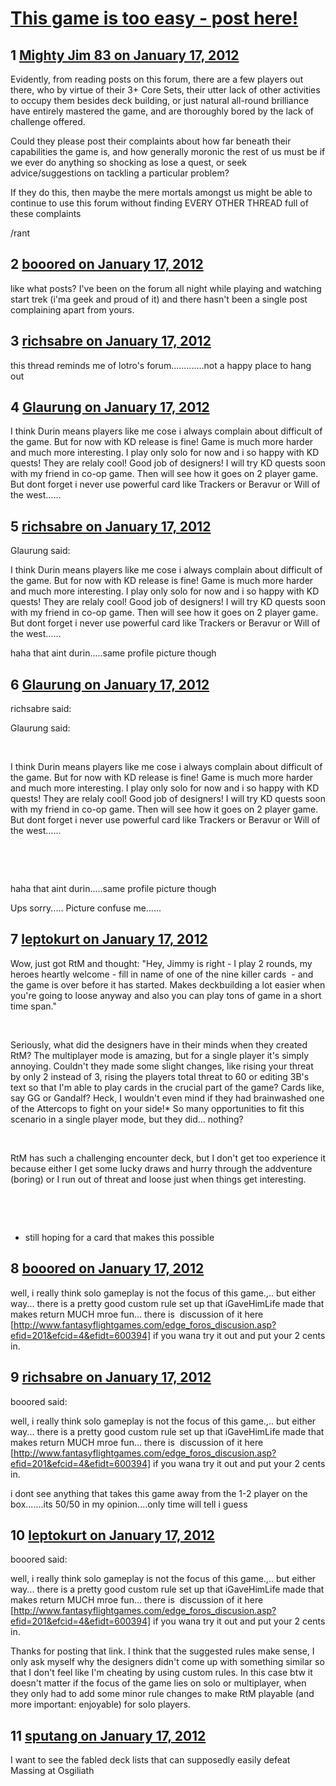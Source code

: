# [This game is too easy - post here!](https://community.fantasyflightgames.com/topic/59095-this-game-is-too-easy-post-here/)

## 1 [Mighty Jim 83 on January 17, 2012](https://community.fantasyflightgames.com/topic/59095-this-game-is-too-easy-post-here/?do=findComment&comment=580664)

Evidently, from reading posts on this forum, there are a few players out there, who by virtue of their 3+ Core Sets, their utter lack of other activities to occupy them besides deck building, or just natural all-round brilliance have entirely mastered the game, and are thoroughly bored by the lack of challenge offered.

Could they please post their complaints about how far beneath their capabilities the game is, and how generally moronic the rest of us must be if we ever do anything so shocking as lose a quest, or seek advice/suggestions on tackling a particular problem?

If they do this, then maybe the mere mortals amongst us might be able to continue to use this forum without finding EVERY OTHER THREAD full of these complaints

/rant

## 2 [booored on January 17, 2012](https://community.fantasyflightgames.com/topic/59095-this-game-is-too-easy-post-here/?do=findComment&comment=580681)

like what posts? I've been on the forum all night while playing and watching start trek (i'ma geek and proud of it) and there hasn't been a single post complaining apart from yours.

## 3 [richsabre on January 17, 2012](https://community.fantasyflightgames.com/topic/59095-this-game-is-too-easy-post-here/?do=findComment&comment=580724)

this thread reminds me of lotro's forum.............not a happy place to hang out

## 4 [Glaurung on January 17, 2012](https://community.fantasyflightgames.com/topic/59095-this-game-is-too-easy-post-here/?do=findComment&comment=580770)

I think Durin means players like me cose i always complain about difficult of the game. But for now with KD release is fine! Game is much more harder and much more interesting. I play only solo for now and i so happy with KD quests! They are relaly cool! Good job of designers! I will try KD quests soon with my friend in co-op game. Then will see how it goes on 2 player game. But dont forget i never use powerful card like Trackers or Beravur or Will of the west......

## 5 [richsabre on January 17, 2012](https://community.fantasyflightgames.com/topic/59095-this-game-is-too-easy-post-here/?do=findComment&comment=580773)

Glaurung said:

I think Durin means players like me cose i always complain about difficult of the game. But for now with KD release is fine! Game is much more harder and much more interesting. I play only solo for now and i so happy with KD quests! They are relaly cool! Good job of designers! I will try KD quests soon with my friend in co-op game. Then will see how it goes on 2 player game. But dont forget i never use powerful card like Trackers or Beravur or Will of the west......



haha that aint durin.....same profile picture though

## 6 [Glaurung on January 17, 2012](https://community.fantasyflightgames.com/topic/59095-this-game-is-too-easy-post-here/?do=findComment&comment=580788)

richsabre said:

Glaurung said:

 

I think Durin means players like me cose i always complain about difficult of the game. But for now with KD release is fine! Game is much more harder and much more interesting. I play only solo for now and i so happy with KD quests! They are relaly cool! Good job of designers! I will try KD quests soon with my friend in co-op game. Then will see how it goes on 2 player game. But dont forget i never use powerful card like Trackers or Beravur or Will of the west......

 

 

haha that aint durin.....same profile picture though



Ups sorry..... Picture confuse me......

## 7 [leptokurt on January 17, 2012](https://community.fantasyflightgames.com/topic/59095-this-game-is-too-easy-post-here/?do=findComment&comment=580837)

Wow, just got RtM and thought: "Hey, Jimmy is right - I play 2 rounds, my heroes heartly welcome - fill in name of one of the nine killer cards  - and the game is over before it has started. Makes deckbuilding a lot easier when you're going to loose anyway and also you can play tons of game in a short time span."

 

Seriously, what did the designers have in their minds when they created RtM? The multiplayer mode is amazing, but for a single player it's simply annoying. Couldn't they made some slight changes, like rising your threat by only 2 instead of 3, rising the players total threat to 60 or editing 3B's text so that I'm able to play cards in the crucial part of the game? Cards like, say GG or Gandalf? Heck, I wouldn't even mind if they had brainwashed one of the Attercops to fight on your side!* So many opportunities to fit this scenario in a single player mode, but they did... nothing?

 

RtM has such a challenging encounter deck, but I don't get too experience it because either I get some lucky draws and hurry through the addventure (boring) or I run out of threat and loose just when things get interesting.

 

 

* still hoping for a card that makes this possible

## 8 [booored on January 17, 2012](https://community.fantasyflightgames.com/topic/59095-this-game-is-too-easy-post-here/?do=findComment&comment=580841)

well, i really think solo gameplay is not the focus of this game.,.. but either way... there is a pretty good custom rule set up that iGaveHimLife made that makes return MUCH mroe fun... there is  discussion of it here [http://www.fantasyflightgames.com/edge_foros_discusion.asp?efid=201&efcid=4&efidt=600394] if you wana try it out and put your 2 cents in.

## 9 [richsabre on January 17, 2012](https://community.fantasyflightgames.com/topic/59095-this-game-is-too-easy-post-here/?do=findComment&comment=580846)

booored said:

well, i really think solo gameplay is not the focus of this game.,.. but either way... there is a pretty good custom rule set up that iGaveHimLife made that makes return MUCH mroe fun... there is  discussion of it here [http://www.fantasyflightgames.com/edge_foros_discusion.asp?efid=201&efcid=4&efidt=600394] if you wana try it out and put your 2 cents in.



i dont see anything that takes this game away from the 1-2 player on the box.......its 50/50 in my opinion....only time will tell i guess

## 10 [leptokurt on January 17, 2012](https://community.fantasyflightgames.com/topic/59095-this-game-is-too-easy-post-here/?do=findComment&comment=580910)

booored said:

well, i really think solo gameplay is not the focus of this game.,.. but either way... there is a pretty good custom rule set up that iGaveHimLife made that makes return MUCH mroe fun... there is  discussion of it here [http://www.fantasyflightgames.com/edge_foros_discusion.asp?efid=201&efcid=4&efidt=600394] if you wana try it out and put your 2 cents in.



Thanks for posting that link. I think that the suggested rules make sense, I only ask myself why the designers didn't come up with something similar so that I don't feel like I'm cheating by using custom rules. In this case btw it doesn't matter if the focus of the game lies on solo or multiplayer, when they only had to add some minor rule changes to make RtM playable (and more important: enjoyable) for solo players.

## 11 [sputang on January 17, 2012](https://community.fantasyflightgames.com/topic/59095-this-game-is-too-easy-post-here/?do=findComment&comment=580921)

I want to see the fabled deck lists that can supposedly easily defeat Massing at Osgiliath

